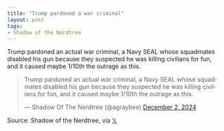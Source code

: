 ```yaml
---
title: "Trump pardoned a war criminal"
layout: post
tags:
- Shadow of the Nerdtree
---
```


Trump pardoned an actual war criminal, a Navy SEAL whose squadmates disabled his gun because they suspected he was killing civilians for fun, and it caused maybe 1/10th the outrage as this.

<blockquote class="twitter-tweet"><p lang="en" dir="ltr">Trump pardoned an actual war criminal, a Navy SEAL whose squadmates disabled his gun because they suspected he was killing civilians for fun, and it caused maybe 1/10th the outrage as this.</p>&mdash; Shadow Of The Nerdtree (@agraybee) <a href="https://twitter.com/agraybee/status/1863409756427133345?ref_src=twsrc%5Etfw">December 2, 2024</a></blockquote> <script async src="https://platform.twitter.com/widgets.js" charset="utf-8"></script>

Source: Shadow of the Nerdtree, via [𝕏](https://x.com)

